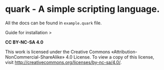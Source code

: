# **quark** - A simple scripting language.

All the docs can be found in `example.quark` file. 

Guide for installation > 


**CC BY-NC-SA 4.0**

This work is licensed under the Creative Commons «Attribution-NonCommercial-ShareAlike» 4.0 License. To view a copy of this license, visit
http://creativecommons.org/licenses/by-nc-sa/4.0/.
